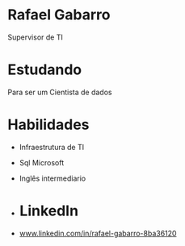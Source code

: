 # Rafael Gabarro
Supervisor de TI

# Estudando 
Para ser um Cientista de dados

# Habilidades
* Infraestrutura de TI
* Sql Microsoft
* Inglês intermediario

* # LinkedIn
* www.linkedin.com/in/rafael-gabarro-8ba36120 

